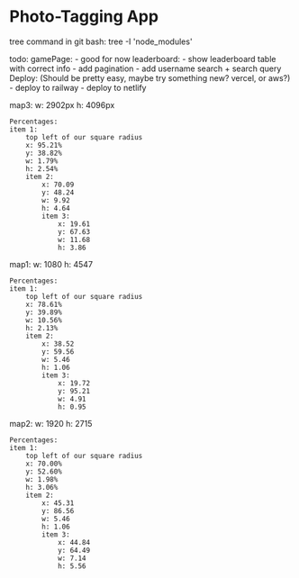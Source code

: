 # Photo-Tagging App

tree command in git bash:
tree -I 'node_modules'

todo:
    gamePage:
        - good for now
    leaderboard:
        - show leaderboard table with correct info
        - add pagination
        - add username search + search query
    Deploy: (Should be pretty easy, maybe try something new? vercel, or aws?)
        - deploy to railway
        - deploy to netlify

map3:
    w: 2902px
    h: 4096px

    Percentages:
    item 1:
        top left of our square radius 
        x: 95.21%
        y: 38.82%
        w: 1.79%
        h: 2.54%
        item 2: 
            x: 70.09
            y: 48.24
            w: 9.92
            h: 4.64
            item 3: 
                x: 19.61    
                y: 67.63    
                w: 11.68    
                h: 3.86

map1:
    w: 1080
    h: 4547

    Percentages:
    item 1:
        top left of our square radius 
        x: 78.61%
        y: 39.89%
        w: 10.56%
        h: 2.13%
        item 2: 
            x: 38.52
            y: 59.56
            w: 5.46
            h: 1.06
            item 3: 
                x: 19.72    
                y: 95.21    
                w: 4.91    
                h: 0.95

map2:
    w: 1920
    h: 2715

    Percentages:
    item 1:
        top left of our square radius 
        x: 70.00%
        y: 52.60%
        w: 1.98%
        h: 3.06%
        item 2: 
            x: 45.31
            y: 86.56
            w: 5.46
            h: 1.06
            item 3: 
                x: 44.84   
                y: 64.49   
                w: 7.14   
                h: 5.56